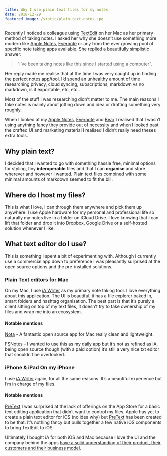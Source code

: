 ```yaml
---
title: Why I use plain text files for my notes
date: 2018-12-29
featured_image: /static/plain-text-notes.jpg
---
```


Recently I noticed a colleague using [TextEdit](https://support.apple.com/en-gb/guide/textedit/welcome/mac) on her Mac as her primary method of taking notes. I asked her why she doesn’t use something more modern like [Apple Notes](https://support.apple.com/en-gb/guide/notes/welcome/mac), [Evernote](https://evernote.com/) or any from the ever growing pool of specific note taking apps available. She replied a beautifully simplistic answer:

> “I’ve been taking notes like this since I started using a computer”.

Her reply made me realise that at the time I was very caught up in finding the perfect notes app/tool. I’d spend an unhealthy amount of time researching privacy, cloud syncing, subscriptions, markdown vs no markdown, is it exportable, etc, etc..

Most of the stuff I was researching didn’t matter to me. The main reasons I take notes is mainly about jotting down and idea or drafting something very roughly.

When I looked at my [Apple Notes](https://support.apple.com/en-gb/HT205773), [Evernote](https://evernote.com/) and [Bear](http://bear.app) I realised that I wasn’t using anything fancy they provide out of necessity and when I looked past the crafted UI and marketing material I realised I didn’t really need theses extra tools.

## Why plain text?

I decided that I wanted to go with something hassle free, minimal options for styling, tiny **interoperable** files and that I can **organise** and store wherever and however I wanted. Plain text files combined with some minimal amounts of markdown seemed to fit the bill.

## Where do I host my files?

This is what I love, I can through them anywhere and pick them up anywhere. I use Apple hardware for my personal and professional life so naturally my notes live in a folder on iCloud Drive. I love knowing that I can lift that folder and drop it into Dropbox, Google Drive or a self-hosted solution whenever I like.

## What text editor do I use?

This is something I spent a bit of experimenting with. Although I currently use a commercial app down to preference I was pleasantly surprised at the open source options and the pre-installed solutions.

### Plain Text editors for Mac

On my Mac, I use [iA Writer](https://ia.net/writer) as my primary note taking tool. I love everything about this application. The UI is beautiful, it has a file explorer baked in, smart folders and hashtag organisation. The best part is that it’s purely a client sitting on top of my text files, it doesn’t try to take ownership of my files and wrap me into an ecosystem.

#### Notable mentions

[Nota](https://github.com/brunophilipe/noto) - A fantastic open source app for Mac really clean and lightweight.

[FSNotes](https://fsnot.es/) - I wanted to use this as my daily app but it’s not as refined as iA, being open source though (with a paid option) it’s still a very nice txt editor that shouldn’t be overlooked.

### iPhone & iPad On my iPhone

I use [iA Writer](https://ia.net/writer) again, for all the same reasons. It’s a beautiful experience but I’m in charge of my files.

#### Notable mentions

[PreText](https://itunes.apple.com/au/app/pretext/id1347707000) I was surprised at the lack of offerings on the App Store for a basic text editing application that didn’t want to control my files. Apple has yet to create a plain text editor for iOS (no idea why) but [PreText](https://itunes.apple.com/au/app/pretext/id1347707000) has been created to be that. It’s nothing fancy but pulls together a few native iOS components to bring TextEdit to iOS.

Ultimately I bought iA for both iOS and Mac because I love the UI and the company behind the apps [have a solid understanding of their product, their customers and their business model](https://ia.net/writer/blog/ia-writer-5-from-raw-to-cooked-to-sushi).
